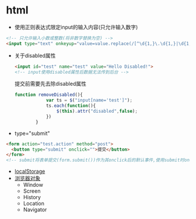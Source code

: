 # html
+ 使用正则表达式限定input的输入内容(只允许输入数字)
```html
<!-- 只允许输入小数或整数(将非数字替换为空) -->
<input type="text" onkeyup="value=value.replace(/[^\d{1,}\.\d{1,}|\d{1,}]/g,'')">
```
+ 关于disabled属性
  ```html
  <input id="test" name="test" value="Hello Disabled!">
  <!-- input使用disabled属性后数据无法传到后台 -->
  ```
  提交前需要先去除disabled属性
  ```js
  function removeDisabled(){
              var ts = $("input[name='test']");
              ts.each(function(){
                  $(this).attr("disabled",false);
              })
          }
  ```
+ type="submit"
```html
<form action="test.action" method="post">
  <button type="submit" onclick="">提交</button>
</form>
<!-- submit将表单提交(form.submit())作为其onclick后的默认事件,使用submit时onclick可以不需要 -->
```
+ [localStorage](http://www.w3school.com.cn/html5/html_5_webstorage.asp)
+ [浏览器对象](http://www.w3school.com.cn/jsref/dom_obj_window.asp)
  + Window
  + Screen
  + History
  + Location
  + Navigator
